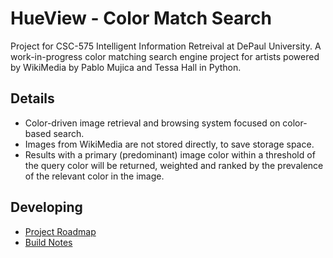 # HueView - Color Match Search
Project for CSC-575 Intelligent Information Retreival at DePaul University.
A work-in-progress color matching search engine project for artists powered by WikiMedia by Pablo Mujica and Tessa Hall in Python.

## Details
- Color-driven image retrieval and browsing system focused on color-based search.
- Images from WikiMedia are not stored directly, to save storage space.
- Results with a primary (predominant) image color within a threshold of the query color will be returned, weighted and ranked by the prevalence of the relevant color in the image.

## Developing
- [Project Roadmap](ROADMAP.md)
- [Build Notes](BUILDING.md)
